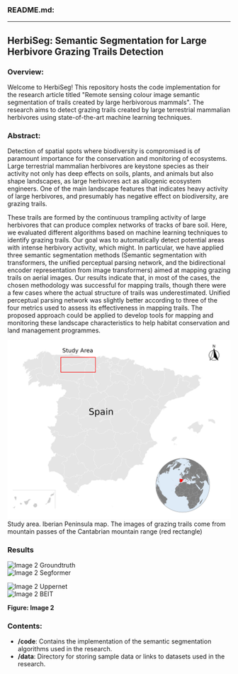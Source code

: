 ### README.md:

---

## HerbiSeg: Semantic Segmentation for Large Herbivore Grazing Trails Detection

### Overview:

Welcome to HerbiSeg! This repository hosts the code implementation for the research article titled "Remote sensing colour image semantic segmentation of trails created by large herbivorous mammals". The research aims to detect grazing trails created by large terrestrial mammalian herbivores using state-of-the-art machine learning techniques.

### Abstract:

Detection of spatial spots where biodiversity is compromised is of paramount importance for the conservation and monitoring of ecosystems. Large terrestrial mammalian herbivores are keystone species as their activity not only has deep effects on soils, plants, and animals but also shape landscapes, as large herbivores act as allogenic ecosystem engineers. One of the main landscape features that indicates heavy activity of large herbivores, and presumably has negative effect on biodiversity, are grazing trails.

These trails are formed by the continuous trampling activity of large herbivores that can produce complex networks of tracks of bare soil. Here, we evaluated different algorithms based on machine learning techniques to identify grazing trails. Our goal was to automatically detect potential areas with intense herbivory activity, which might. In particular, we have applied three semantic segmentation methods (Semantic segmentation with transformers, the unified perceptual parsing network, and the bidirectional encoder representation from image transformers) aimed at mapping grazing trails on aerial images. Our results indicate that, in most of the cases, the chosen methodology was successful for mapping trails, though there were a few cases where the actual structure of trails was underestimated. Unified perceptual parsing network was slightly better according to three of the four metrics used to assess its effectiveness in mapping trails. The proposed approach could be applied to develop tools for mapping and monitoring these landscape characteristics to help habitat conservation and land management programmes.



![alternative](pics/study_area.jpg)
Study area. Iberian Peninsula map. The images of grazing trails come from
mountain passes of the Cantabrian mountain range (red rectangle)


### Results
![Image 2](pics/imgs_GT_2.png) 
Groundtruth                    
![Image 2](pics/imgs_Segformer_2.png)
Segformer

![Image 2](pics/imgs_UpperNet_2.png) 
Uppernet                             
![Image 2](pics/imgs_Beit_2.png)
BEIT

**Figure: Image 2**


### Contents:

- **/code**: Contains the implementation of the semantic segmentation algorithms used in the research.
- **/data**: Directory for storing sample data or links to datasets used in the research.

